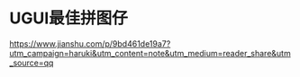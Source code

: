 # UGUI最佳拼图仔

https://www.jianshu.com/p/9bd461de19a7?utm_campaign=haruki&utm_content=note&utm_medium=reader_share&utm_source=qq